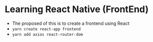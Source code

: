 # Learning React Native (FrontEnd)

- The proposed of this is to create a frontend using React
- `yarn create react-app frontend`
- `yarn add axios react-router-dom`
